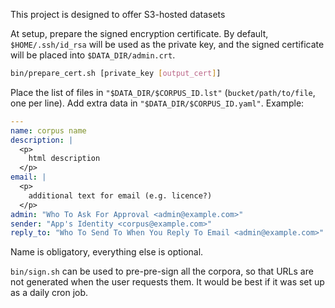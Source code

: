 This project is designed to offer S3-hosted datasets

At setup, prepare the signed encryption certificate.
By default, `$HOME/.ssh/id_rsa` will be used as the private key, and
the signed certificate will be placed into `$DATA_DIR/admin.crt`.

```bash
bin/prepare_cert.sh [private_key [output_cert]]
```

Place the list of files in `"$DATA_DIR/$CORPUS_ID.lst"` (`bucket/path/to/file`,
one per line).
Add extra data in `"$DATA_DIR/$CORPUS_ID.yaml"`. Example:

```yaml
---
name: corpus name
description: |
  <p>
    html description
  </p>
email: |
  <p>
    additional text for email (e.g. licence?)
  </p>
admin: "Who To Ask For Approval <admin@example.com>"
sender: "App's Identity <corpus@example.com>"
reply_to: "Who To Send To When You Reply To Email <admin@example.com>"
```

Name is obligatory, everything else is optional.

`bin/sign.sh` can be used to pre-pre-sign all the corpora, so that URLs are
not generated when the user requests them. It would be best if it was set up
as a daily cron job.
